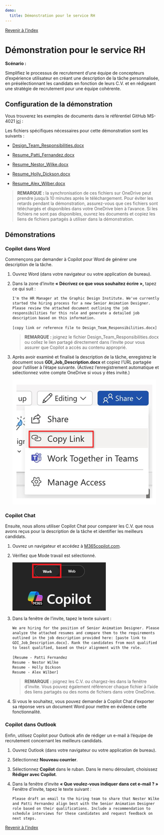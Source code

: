 ```yaml
---
demo:
  title: Démonstration pour le service RH
---
```


[Revenir à l’index](https://microsoftlearning.github.io/MS-4021-Copilot-Immersion-Experience/)

# Démonstration pour le service RH

**Scénario :**  

Simplifiez le processus de recrutement d’une équipe de concepteurs d’expérience utilisateur en créant une description de la tâche personnalisée, en présélectionnant les candidats en fonction de leurs C.V. et en rédigeant une stratégie de recrutement pour une équipe cohérente.

## Configuration de la démonstration

Vous trouverez les exemples de documents dans le référentiel GitHub MS-4021 [ici](https://github.com/MicrosoftLearning/MS-4021-Copilot-Immersion-Experience/tree/master/ResourceFiles) :

Les fichiers spécifiques nécessaires pour cette démonstration sont les suivants :

- [Design_Team_Responsibilities.docx](https://github.com/MicrosoftLearning/MS-4021-Copilot-Immersion-Experience/raw/master/ResourceFiles/Graphic_Design_Institute_Design_Team_Responsibilities.docx)

- [Resume_Patti_Fernandez.docx](https://github.com/MicrosoftLearning/MS-4021-Copilot-Immersion-Experience/raw/master/ResourceFiles/Resume_Patti_Fernandez.docx)

- [Resume_Nestor_Wilke.docx](https://github.com/MicrosoftLearning/MS-4021-Copilot-Immersion-Experience/raw/master/ResourceFiles/Resume_Nestor_Wilke.docx)

- [Resume_Holly_Dickson.docx](https://github.com/MicrosoftLearning/MS-4021-Copilot-Immersion-Experience/raw/master/ResourceFiles/Resume_Holly_Dickson.docx)

- [Resume_Alex_Wilber.docx](https://github.com/MicrosoftLearning/MS-4021-Copilot-Immersion-Experience/raw/master/ResourceFiles/Resume_Alex_Wilber.docx)

> **REMARQUE :** la synchronisation de ces fichiers sur OneDrive peut prendre jusqu’à 10 minutes après le téléchargement. Pour éviter les retards pendant la démonstration, assurez-vous que ces fichiers sont téléchargés et disponibles dans votre OneDrive bien à l’avance. Si les fichiers ne sont pas disponibles, ouvrez les documents et copiez les liens de fichiers partagés à utiliser dans la démonstration.

## Démonstrations

### Copilot dans Word

Commençons par demander à Copilot pour Word de générer une description de la tâche.

1. Ouvrez Word (dans votre navigateur ou votre application de bureau).

1. Dans la zone d’invite **« Décrivez ce que vous souhaitez écrire »,** tapez ce qui suit :

    ```text
    I'm the HR Manager at the Graphic Design Institute. We've currently started the hiring process for a new Senior Animation Designer. Please review the attached document outlining the job responsibilities for this role and generate a detailed job description based on this information.

    [copy link or reference file to Design_Team_Responsibilities.docx]
    ```

    > **REMARQUE :** joignez le fichier Design_Team_Responsibilities.docx ou collez le lien partagé directement dans l’invite pour vous assurer que Copilot a accès au contenu approprié.

1. Après avoir examiné et finalisé la description de la tâche, enregistrez le document sous **GDI_Job_Description.docx** et copiez l’URL partagée pour l’utiliser à l’étape suivante. (Activez l’enregistrement automatique et sélectionnez votre compte OneDrive si vous y êtes invité.)

    ![Partagez un lien.](../Demos/Media/share-menu-with-copy-link-9fd1c60a.png)

### Copilot Chat

Ensuite, nous allons utiliser Copilot Chat pour comparer les C.V. que nous avons reçus pour la description de la tâche et identifier les meilleurs candidats.

1. Ouvrez un navigateur et accédez à [M365copilot.com](https://m365copilot.com/).

1. Vérifiez que Mode travail est sélectionné.

    ![Capture d’écran montrant l’onglet Mode web.](../Prompts/Media/work-mode.png)

1. Dans la fenêtre de l’invite, tapez le texte suivant :

    ```text
    We are hiring for the position of Senior Animation Designer. Please analyze the attached resumes and compare them to the requirements outlined in the job description provided here: [paste link to GDI_Job_Description.docx]. Rank the candidates from most qualified to least qualified, based on their alignment with the role.

    [Resume - Patti Fernandez
    Resume - Nestor Wilke
    Resume - Holly Dickson
    Resume - Alex Wilber]
    ```

    > **REMARQUE :** joignez les C.V. ou chargez-les dans la fenêtre d’invite. Vous pouvez également référencer chaque fichier à l’aide des liens partagés ou des noms de fichiers dans votre OneDrive.

1. Si vous le souhaitez, vous pouvez demander à Copilot Chat d’exporter sa réponse vers un document Word pour mettre en évidence cette fonctionnalité.

### Copilot dans Outlook

Enfin, utilisez Copilot pour Outlook afin de rédiger un e-mail à l’équipe de recrutement concernant les meilleurs candidats.

1. Ouvrez Outlook (dans votre navigateur ou votre application de bureau).

1. Sélectionnez **Nouveau courrier**.

1. Sélectionnez **Copilot** dans le ruban. Dans le menu déroulant, choisissez **Rédiger avec Copilot**.

1. Dans la fenêtre d’invite **« Que voulez-vous indiquer dans cet e-mail ? »** Fenêtre d’invite, tapez le texte suivant :

    ```text
    Please draft an email to the hiring team to share that Nester Wilke and Patti Fernandez align best with the Senior Animation Designer role based on their qualifications. Include a recommendation to schedule interviews for these candidates and request feedback on next steps.
    ```

[Revenir à l’index](https://microsoftlearning.github.io/MS-4021-Copilot-Immersion-Experience/)
